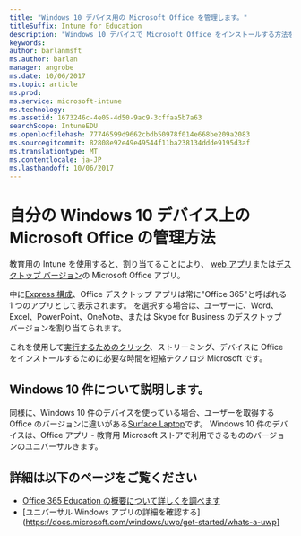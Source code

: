 ```yaml
---
title: "Windows 10 デバイス用の Microsoft Office を管理します。"
titleSuffix: Intune for Education
description: "Windows 10 デバイスで Microsoft Office をインストールする方法を説明します。"
keywords: 
author: barlanmsft
ms.author: barlan
manager: angrobe
ms.date: 10/06/2017
ms.topic: article
ms.prod: 
ms.service: microsoft-intune
ms.technology: 
ms.assetid: 1673246c-4e05-4d50-9ac9-3cffaa5b7a63
searchScope: IntuneEDU
ms.openlocfilehash: 77746599d9662cbdb50978f014e668be209a2083
ms.sourcegitcommit: 82808e92e49e49544f11ba238134ddde9195d3af
ms.translationtype: MT
ms.contentlocale: ja-JP
ms.lasthandoff: 10/06/2017
---
```

# <a name="how-do-i-manage-microsoft-office-on-my-windows-10-devices"></a>自分の Windows 10 デバイス上の Microsoft Office の管理方法

教育用の Intune を使用すると、割り当てることにより、 [web アプリ](how-to-add-apps.md#add-web-apps)または[デスクトップ バージョン](how-to-add-apps.md#add-desktop-apps)の Microsoft Office アプリ。

中に[Express 構成](what-is-express-configuration.md)、Office デスクトップ アプリは常に"Office 365"と呼ばれる 1 つのアプリとして表示されます。 を選択する場合は、ユーザーに、Word、Excel、PowerPoint、OneNote、または Skype for Business のデスクトップ バージョンを割り当てられます。

これを使用して[実行するためのクリック](https://technet.microsoft.com/library/jj219427.aspx)、ストリーミング、デバイスに Office をインストールするために必要な時間を短縮テクノロジ Microsoft です。 

## <a name="what-about-windows-10s"></a>Windows 10 件について説明します。 

同様に、Windows 10 件のデバイスを使っている場合、ユーザーを取得する Office のバージョンに違いがある[Surface Laptop](https://www.microsoft.com/surface/devices/surface-laptop/overview)です。 Windows 10 件のデバイスは、Office アプリ - 教育用 Microsoft ストアで利用できるもののバージョンのユニバーサルきます。 

## <a name="find-out-more"></a>詳細は以下のページをご覧ください

- [Office 365 Education の概要について詳しくを調べます](https://support.office.com/article/Get-started-with-Office-365-Education-AB02ABE5-A1EE-458C-B749-5B44416CCF14)
- [ユニバーサル Windows アプリの詳細を確認する](https://docs.microsoft.com/windows/uwp/get-started/whats-a-uwp]
